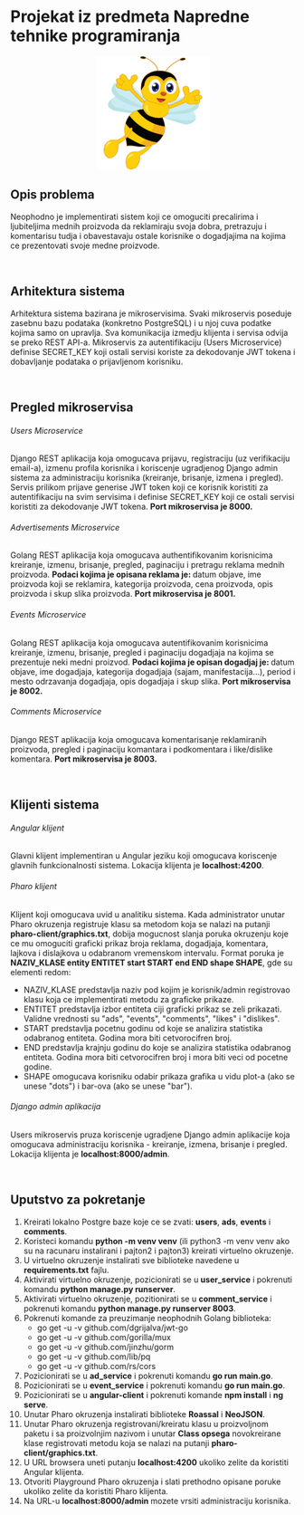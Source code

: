 <h1>Projekat iz predmeta Napredne tehnike programiranja</h1>

<div align="center">
  <img src="https://github.com/draganagrbic998/ntp/blob/main/pcelica.jpg" alt="drawing" width="200" height="200"/>
</div>

<h2>Opis problema</h2>
Neophodno je implementirati sistem koji ce omoguciti precalirima i ljubiteljima mednih proizvoda da reklamiraju svoja dobra, pretrazuju i komentarisu tudja i obavestavaju ostale korisnike o dogadjajima na kojima ce prezentovati svoje medne proizvode.

<br><h2>Arhitektura sistema</h2>
Arhitektura sistema bazirana je mikroservisima. Svaki mikroservis poseduje zasebnu bazu podataka (konkretno PostgreSQL) i u njoj cuva podatke kojima samo on upravlja. Sva komunikacija izmedju klijenta i servisa odvija se preko REST API-a. Mikroservis za autentifikaciju (Users Microservice) definise SECRET_KEY koji ostali servisi koriste za dekodovanje JWT tokena i dobavljanje podataka o prijavljenom korisniku.

<br><h2>Pregled mikroservisa</h2>
<h6>Users Microservice</h6>
Django REST aplikacija koja omogucava prijavu, registraciju (uz verifikaciju email-a), izmenu profila korisnika i koriscenje ugradjenog Django admin sistema za administraciju korisnika (kreiranje, brisanje, izmena i pregled). Servis prilikom prijave generise JWT token koji ce korisnik koristiti za autentifikaciju na svim servisima i definise SECRET_KEY koji ce ostali servisi koristiti za dekodovanje JWT tokena. <b>Port mikroservisa je 8000.</b> 
<h6>Advertisements Microservice</h6>
Golang REST aplikacija koja omogucava authentifikovanim korisnicima kreiranje, izmenu, brisanje, pregled, paginaciju i pretragu reklama mednih proizvoda. <b>Podaci kojima je opisana reklama je: </b>datum objave, ime proizvoda koji se reklamira, kategorija proizvoda, cena proizvoda, opis proizvoda i skup slika proizvoda. <b>Port mikroservisa je 8001.</b>
<h6>Events Microservice</h6>
Golang REST aplikacija koja omogucava autentifikovanim korisnicima kreiranje, izmenu, brisanje, pregled i paginaciju dogadjaja na kojima se prezentuje neki medni proizvod. <b>Podaci kojima je opisan dogadjaj je: </b>datum objave, ime dogadjaja, kategorija dogadjaja (sajam, manifestacija...), period i mesto odrzavanja dogadjaja, opis dogadjaja i skup slika. <b>Port mikroservisa je 8002.</b>
<h6>Comments Microservice</h6>
Django REST aplikacija koja omogucava komentarisanje reklamiranih proizvoda, pregled i paginaciju komantara i podkomentara i like/dislike komentara. <b>Port mikroservisa je 8003.</b>

<br><h2>Klijenti sistema</h2>
<h6>Angular klijent</h6>
Glavni klijent implementiran u Angular jeziku koji omogucava koriscenje glavnih funkcionalnosti sistema. Lokacija klijenta je <b>localhost:4200</b>.
<h6>Pharo klijent</h6>
Klijent koji omogucava uvid u analitiku sistema. Kada administrator unutar Pharo okruzenja registruje klasu sa metodom koja se nalazi na putanji <b>pharo-client/graphics.txt</b>, dobija mogucnost slanja poruka okruzenju koje ce mu omoguciti graficki prikaz broja reklama, dogadjaja, komentara, lajkova i dislajkova u odabranom vremenskom intervalu. Format poruka je <b>NAZIV_KLASE entity ENTITET start START end END shape SHAPE</b>, gde su elementi redom:
<ul>
  <li>
    NAZIV_KLASE predstavlja naziv pod kojim je korisnik/admin registrovao klasu koja ce implementirati metodu za graficke prikaze.
  </li>
  <li>
    ENTITET predstavlja izbor entiteta ciji graficki prikaz se zeli prikazati. Validne vrednosti su "ads", "events", "comments", "likes" i "dislikes".
  </li>
  <li>
    START predstavlja pocetnu godinu od koje se analizira statistika odabranog entiteta. Godina mora biti cetvorocifren broj.
  </li>
  <li>
    END predstavlja krajnju godinu do koje se analizira statistika odabranog entiteta. Godina mora biti cetvorocifren broj i mora biti veci od pocetne godine.
  </li>
  <li>
    SHAPE omogucava korisniku odabir prikaza grafika u vidu plot-a (ako se unese "dots") i bar-ova (ako se unese "bar").
  </li>
</ul>
<h6>Django admin aplikacija</h6>
Users mikroservis pruza koriscenje ugradjene Django admin aplikacije koja omogucava administraciju korisnika - kreiranje, izmena, brisanje i pregled. Lokacija klijenta je <b>localhost:8000/admin</b>.

<br><h2>Uputstvo za pokretanje</h2>
<ol>
  <li>
    Kreirati lokalno Postgre baze koje ce se zvati: <b>users</b>, <b>ads</b>, <b>events</b> i <b>comments</b>.
  </li>
  <li>
    Koristeci komandu <b>python -m venv venv</b> (ili python3 -m venv venv ako su na racunaru instalirani i pajton2 i pajton3) kreirati virtuelno okruzenje.
  </li>
  <li>
    U virtuelno okruzenje instalirati sve biblioteke navedene u <b>requirements.txt</b> fajlu.
  </li>
  <li>
    Aktivirati virtuelno okruzenje, pozicionirati se u <b>user_service</b> i pokrenuti komandu <b>python manage.py runserver</b>.
  </li>
  <li>
    Aktivirati virtuelno okruzenje, pozitionirati se u <b>comment_service</b> i pokrenuti komandu <b>python manage.py runserver 8003</b>.
  </li>
  <li>
    Pokrenuti komande za preuzimanje neophodnih Golang biblioteka:
    <ul>
      <li>go get -u -v github.com/dgrijalva/jwt-go</li>
      <li>go get -u -v github.com/gorilla/mux</li>
      <li>go get -u -v github.com/jinzhu/gorm</li>
      <li>go get -u -v github.com/lib/pq</li>
      <li>go get -u -v github.com/rs/cors</li>
    </ul>
  </li>
  <li>
    Pozicionirati se u <b>ad_service</b> i pokrenuti komandu <b>go run main.go</b>.
  </li>
  <li>
    Pozicionirati se u <b>event_service</b> i pokrenuti komandu <b>go run main.go</b>.
  </li>
  <li>
    Pozicionirati se u <b>angular-client</b> i pokrenuti komande <b>npm install</b> i <b>ng serve</b>.
  </li>
  <li>
    Unutar Pharo okruzenja instalirati biblioteke <b>Roassal</b> i <b>NeoJSON</b>. 
  </li>
  <li>
    Unutar Pharo okruzenja registrovani/kreiratu klasu u proizvoljnom paketu i sa proizvolnjim nazivom i unutar <b>Class opsega</b> novokreirane klase registrovati metodu koja se nalazi na putanji <b>pharo-client/graphics.txt</b>.
  </li>
  <li>
    U URL browsera uneti putanju <b>localhost:4200</b> ukoliko zelite da koristiti Angular klijenta.
  </li>
  <li>
    Otvoriti Playground Pharo okruzenja i slati prethodno opisane poruke ukoliko zelite da koristiti Pharo klijenta.
  </li>
  <li>
    Na URL-u <b>localhost:8000/admin</b> mozete vrsiti administraciju korisnika.
  </li>
</ol>

